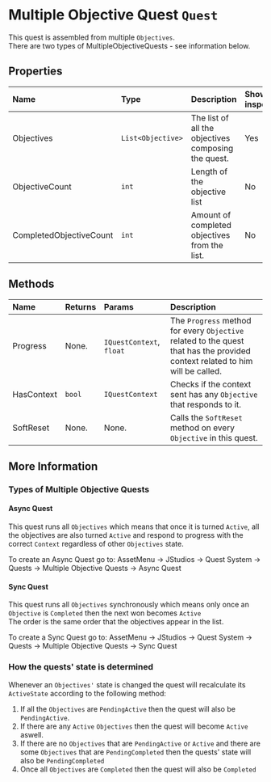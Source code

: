 # Multiple Objective Quest <span class='jdl-questsystem-quests-quest'>`Quest`</span>

This quest is assembled from multiple <span class='jdl-questsystem-objectives-objective'>`Objectives`</span>.<br>
There are two types of MultipleObjectiveQuests - see information below.

## Properties
<div class="public-properties-table">

| Name | Type | Description | Shown in inspector
|:--- |:---|:--- | :--- |
| Objectives | <span class='jdl-questsystem-objectives-objective'>`List<Objective>`</span> | The list of all the objectives composing the quest. | Yes |
| ObjectiveCount | `int` | Length of the objective list | No |
| CompletedObjectiveCount | `int` | Amount of completed objectives from the list. | No |

</div>

## Methods

| Name | Returns | Params | Description
|:--- |:---|:--- |:--- |
| Progress | None. | <span class='jdl-questsystem-questcontexts-questcontext'>`IQuestContext`</span>, `float` | The `Progress` method for every <span class='jdl-questsystem-objectives-objective'>`Objective`</span> related to the quest that has the provided context related to him will be called. |
| HasContext | `bool` | <span class='jdl-questsystem-questcontexts-questcontext'>`IQuestContext`</span> | Checks if the context sent has any <span class='jdl-questsystem-objectives-objective'>`Objective`</span> that responds to it. |
| SoftReset | None. | None. | Calls the `SoftReset` method on every <span class='jdl-questsystem-objectives-objective'>`Objective`</span> in this quest. |

## More Information

### Types of Multiple Objective Quests
#### Async Quest
This quest runs all <span class='jdl-questsystem-objectives-objective'>`Objectives`</span>  which means that once it is turned <span class='jdl-questsystem-models-activestate'>`Active`</span>, all the objectives are also turned <span class='jdl-questsystem-models-activestate'>`Active`</span>
and respond to progress with the correct <span class='jdl-questsystem-questcontexts-questcontext'>`Context`</span> regardless of other <span class='jdl-questsystem-objectives-objective'>`Objectives`</span> state.

To create an Async Quest go to: AssetMenu &rarr; JStudios &rarr; Quest System &rarr; Quests &rarr; Multiple Objective Quests &rarr; Async Quest<br>

#### Sync Quest
This quest runs all <span class='jdl-questsystem-objectives-objective'>`Objectives`</span> synchronously which means only once an <span class='jdl-questsystem-objectives-objective'>`Objective`</span> is <span class='jdl-questsystem-models-activestate'>`Completed`</span> then the next won becomes <span class='jdl-questsystem-models-activestate'>`Active`</span><br>
The order is the same order that the objectives appear in the list.

To create a Sync Quest go to: AssetMenu &rarr; JStudios &rarr; Quest System &rarr; Quests &rarr; Multiple Objective Quests &rarr; Sync Quest<br>

### How the quests' state is determined

Whenever an <span class='jdl-questsystem-objectives-objective'>`Objectives'`</span> state is changed the quest will recalculate its <span class='jdl-questsystem-models-activestate'>`ActiveState`</span> according to the following method:<br>
1. If all the <span class='jdl-questsystem-objectives-objective'>`Objectives`</span> are <span class='jdl-questsystem-models-activestate'>`PendingActive`</span> then the quest will also be <span class='jdl-questsystem-models-activestate'>`PendingActive`</span>.
2. If there are any <span class='jdl-questsystem-models-activestate'>`Active`</span> <span class='jdl-questsystem-objectives-objective'>`Objectives`</span> then the quest will become <span class='jdl-questsystem-models-activestate'>`Active`</span> aswell.
3. If there are no <span class='jdl-questsystem-objectives-objective'>`Objectives`</span> that are <span class='jdl-questsystem-models-activestate'>`PendingActive`</span> or <span class='jdl-questsystem-models-activestate'>`Active`</span> and there are some <span class='jdl-questsystem-objectives-objective'>`Objectives`</span> that are <span class='jdl-questsystem-models-activestate'>`PendingCompleted`</span> then the quests' state will also be <span class='jdl-questsystem-models-activestate'>`PendingCompleted`</span>
4. Once all <span class='jdl-questsystem-objectives-objective'>`Objectives`</span> are <span class='jdl-questsystem-models-activestate'>`Completed`</span> then the quest will also be <span class='jdl-questsystem-models-activestate'>`Completed`</span>

